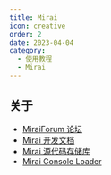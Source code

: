 ```yaml
---
title: Mirai
icon: creative
order: 2
date: 2023-04-04
category:
  - 使用教程
  - Mirai
---
```


## 关于

- [MiraiForum 论坛](https://mirai.mamoe.net)
- [Mirai 开发文档](https://docs.mirai.mamoe.net)
- [Mirai 源代码存储库](https://github.com/mamoe/mirai)
- [Mirai Console Loader](https://github.com/iTXTech/mirai-console-loader)